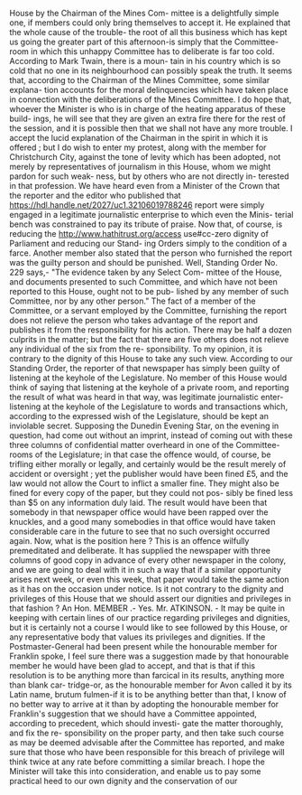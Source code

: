 House by the Chairman of the Mines Com- mittee is a delightfully simple one, if members could only bring themselves to accept it. He explained that the whole cause of the trouble- the root of all this business which has kept us going the greater part of this afternoon-is simply that the Committee-room in which this unhappy Committee has to deliberate is far too cold. According to Mark Twain, there is a moun- tain in his country which is so cold that no one in its neighbourhood can possibly speak the truth. It seems that, according to the Chairman of the Mines Committee, some similar explana- tion accounts for the moral delinquencies which have taken place in connection with the deliberations of the Mines Committee. I do hope that, whoever the Minister is who is in charge of the heating apparatus of these build- ings, he will see that they are given an extra fire there for the rest of the session, and it is possible then that we shall not have any more trouble. I accept the lucid explanation of the Chairman in the spirit in which it is offered ; but I do wish to enter my protest, along with the member for Christchurch City, against the tone of levity which has been adopted, not merely by representatives of journalism in this House, whom we might pardon for such weak- ness, but by others who are not directly in- terested in that profession. We have heard even from a Minister of the Crown that the reporter and the editor who published that https://hdl.handle.net/2027/uc1.32106019788246 report were simply engaged in a legitimate journalistic enterprise to which even the Minis- terial bench was constrained to pay its tribute of praise. Now that, of course, is reducing the http://www.hathitrust.org/access use#cc-zero dignity of Parliament and reducing our Stand- ing Orders simply to the condition of a farce. Another member also stated that the person who furnished the report was the guilty person and should be punished. Well, Standing Order No. 229 says,- "The evidence taken by any Select Com- mittee of the House, and documents presented to such Committee, and which have not been reported to this House, ought not to be pub- lished by any member of such Committee, nor by any other person." The fact of a member of the Committee, or a servant employed by the Committee, furnishing the report does not relieve the person who takes advantage of the report and publishes it from the responsibility for his action. There may be half a dozen culprits in the matter; but the fact that there are five others does not relieve any individual of the six from the re- sponsibility. To my opinion, it is contrary to the dignity of this House to take any such view. According to our Standing Order, the reporter of that newspaper has simply been guilty of listening at the keyhole of the Legislature. No member of this House would think of saying that listening at the keyhole of a private room, and reporting the result of what was heard in that way, was legitimate journalistic enter- listening at the keyhole of the Legislature to words and transactions which, according to the expressed wish of the Legislature, should be kept an inviolable secret. Supposing the Dunedin Evening Star, on the evening in question, had come out without an imprint, instead of coming out with these three columns of confidential matter overheard in one of the Committee-rooms of the Legislature; in that case the offence would, of course, be trifling either morally or legally, and certainly would be the result merely of accident or oversight ; yet the publisher would have been fined £5, and the law would not allow the Court to inflict a smaller fine. They might also be fined for every copy of the paper, but they could not pos- sibly be fined less than $5 on any information duly laid. The result would have been that somebody in that newspaper office would have been rapped over the knuckles, and a good many somebodies in that office would have taken considerable care in the future to see that no such oversight occurred again. Now, what is the position here ? This is an offence wilfully premeditated and deliberate. It has supplied the newspaper with three columns of good copy in advance of every other newspaper in the colony, and we are going to deal with it in such a way that if a similar opportunity arises next week, or even this week, that paper would take the same action as it has on the occasion under notice. Is it not contrary to the dignity and privileges of this House that we should assert our dignities and privileges in that fashion ? An Hon. MEMBER .- Yes. Mr. ATKINSON. - It may be quite in keeping with certain lines of our practice regarding privileges and dignities, but it is certainly not a course I would like to see followed by this House, or any representative body that values its privileges and dignities. If the Postmaster-General had been present while the honourable member for Franklin spoke, I feel sure there was a suggestion made by that honourable member he would have been glad to accept, and that is that if this resolution is to be anything more than farcical in its results, anything more than blank car- tridge-or, as the honourable member for Avon called it by its Latin name, brutum fulmen-if it is to be anything better than that, I know of no better way to arrive at it than by adopting the honourable member for Franklin's suggestion that we should have a Committee appointed, according to precedent, which should investi- gate the matter thoroughly, and fix the re- sponsibility on the proper party, and then take such course as may be deemed advisable after the Committee has reported, and make sure that those who have been responsible for this breach of privilege will think twice at any rate before committing a similar breach. I hope the Minister will take this into consideration, and enable us to pay some practical heed to our own dignity and the conservation of our 